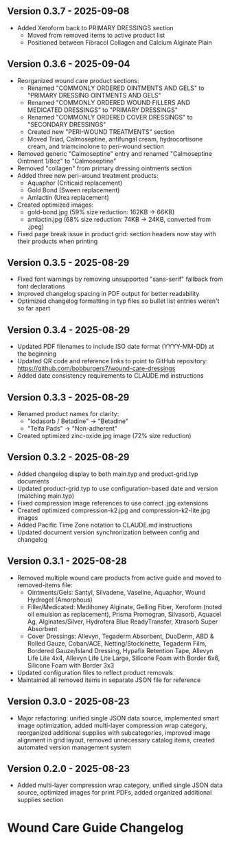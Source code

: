 ## Version 0.3.7 - 2025-09-08
- Added Xeroform back to PRIMARY DRESSINGS section
  - Moved from removed items to active product list
  - Positioned between Fibracol Collagen and Calcium Alginate Plain

## Version 0.3.6 - 2025-09-04
- Reorganized wound care product sections:
  - Renamed "COMMONLY ORDERED OINTMENTS AND GELS" to "PRIMARY DRESSING OINTMENTS AND GELS"
  - Renamed "COMMONLY ORDERED WOUND FILLERS AND MEDICATED DRESSINGS" to "PRIMARY DRESSINGS"
  - Renamed "COMMONLY ORDERED COVER DRESSINGS" to "SECONDARY DRESSINGS"
  - Created new "PERI-WOUND TREATMENTS" section
  - Moved Triad, Calmoseptine, antifungal cream, hydrocortisone cream, and triamcinolone to peri-wound section
- Removed generic "Calmoseptine" entry and renamed "Calmoseptine Ointment 1/8oz" to "Calmoseptine"
- Removed "collagen" from primary dressing ointments section
- Added three new peri-wound treatment products:
  - Aquaphor (Criticaid replacement)
  - Gold Bond (Sween replacement)
  - Amlactin (Urea replacement)
- Created optimized images:
  - gold-bond.jpg (59% size reduction: 162KB → 66KB)
  - amlactin.jpg (68% size reduction: 74KB → 24KB, converted from .jpeg)
- Fixed page break issue in product grid: section headers now stay with their products when printing

## Version 0.3.5 - 2025-08-29
- Fixed font warnings by removing unsupported "sans-serif" fallback from font declarations
- Improved changelog spacing in PDF output for better readability
- Optimized changelog formatting in typ files so bullet list entries weren't so far apart

## Version 0.3.4 - 2025-08-29
- Updated PDF filenames to include ISO date format (YYYY-MM-DD) at the beginning
- Updated QR code and reference links to point to GitHub repository: https://github.com/bobburgers7/wound-care-dressings
- Added date consistency requirements to CLAUDE.md instructions

## Version 0.3.3 - 2025-08-29
- Renamed product names for clarity:
  - "Iodasorb / Betadine" → "Betadine"
  - "Telfa Pads" → "Non-adherent"
- Created optimized zinc-oxide.jpg image (72% size reduction)

## Version 0.3.2 - 2025-08-29
- Added changelog display to both main.typ and product-grid.typ documents
- Updated product-grid.typ to use configuration-based date and version (matching main.typ)
- Fixed compression image references to use correct .jpg extensions
- Created optimized compression-k2.jpg and compression-k2-lite.jpg images
- Added Pacific Time Zone notation to CLAUDE.md instructions
- Updated document version synchronization between config and changelog

## Version 0.3.1 - 2025-08-28
- Removed multiple wound care products from active guide and moved to removed-items file:
  - Ointments/Gels: Santyl, Silvadene, Vaseline, Aquaphor, Wound Hydrogel (Amorphous)
  - Filler/Medicated: Medihoney Alginate, Gelling Fiber, Xeroform (noted oil emulsion as replacement), Prisma Promogran, Silvasorb, Aquacel Ag, Alginates/Silver, Hydrofera Blue ReadyTransfer, Xtrasorb Super Absorbent
  - Cover Dressings: Allevyn, Tegaderm Absorbent, DuoDerm, ABD & Rolled Gauze, Coban/ACE, Netting/Stockinette, Tegaderm Film, Bordered Gauze/Island Dressing, Hypafix Retention Tape, Allevyn Life Lite 4x4, Allevyn Life Lite Large, Silicone Foam with Border 6x6, Silicone Foam with Border 3x3
- Updated configuration files to reflect product removals
- Maintained all removed items in separate JSON file for reference

## Version 0.3.0 - 2025-08-23
- Major refactoring: unified single JSON data source, implemented smart image optimization, added multi-layer compression wrap category, reorganized additional supplies with subcategories, improved image alignment in grid layout, removed unnecessary catalog items, created automated version management system

## Version 0.2.0 - 2025-08-23
- Added multi-layer compression wrap category, unified single JSON data source, optimized images for print PDFs, added organized additional supplies section

# Wound Care Guide Changelog

